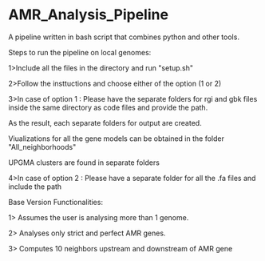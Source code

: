 # AMR_Analysis_Pipeline
A pipeline written in bash script that combines python and other tools.

Steps to run the pipeline on local genomes:

1>Include all the files in the directory and run "setup.sh"

2>Follow the insttuctions and choose either of the option (1 or 2)

3>In case of option 1 : Please have the separate folders for rgi and gbk files inside the same directory as code files and provide the path.

  As the result, each separate folders for output are created.
  
  Viualizations for all the gene models can be obtained in the folder "All_neighborhoods"
  
  UPGMA clusters are found in separate folders 
  
4>In case of option 2 : Please have a separate folder for all the .fa files and include the path



Base Version Functionalities:

1> Assumes the user is analysing more than 1 genome.

2> Analyses only strict and perfect AMR genes.

3> Computes 10 neighbors upstream and downstream of AMR gene
